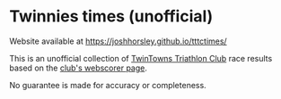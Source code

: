# Twinnies times (unofficial)

Website available at https://joshhorsley.github.io/tttctimes/

This is an unofficial collection of [TwinTowns Triathlon Club](http://www.twintownstriathlon.org.au) race results based on the [club's webscorer page](https://www.webscorer.com/33755).

No guarantee is made for accuracy or completeness.
